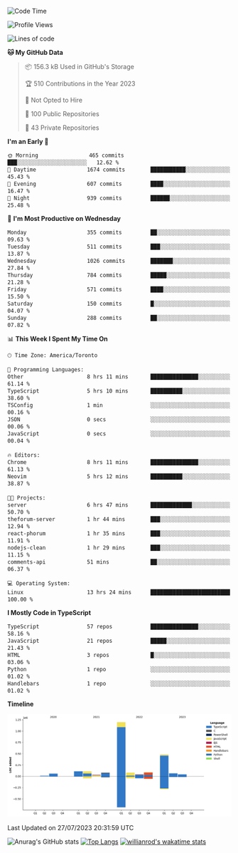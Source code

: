 <!--START_SECTION:waka-->
![Code Time](http://img.shields.io/badge/Code%20Time-431%20hrs%203%20mins-blue)

![Profile Views](http://img.shields.io/badge/Profile%20Views-0-blue)

![Lines of code](https://img.shields.io/badge/From%20Hello%20World%20I%27ve%20Written-2.4%20million%20lines%20of%20code-blue)

**🐱 My GitHub Data** 

> 📦 156.3 kB Used in GitHub's Storage 
 > 
> 🏆 510 Contributions in the Year 2023
 > 
> 🚫 Not Opted to Hire
 > 
> 📜 100 Public Repositories 
 > 
> 🔑 43 Private Repositories 
 > 
**I'm an Early 🐤** 

```text
🌞 Morning                465 commits         ███░░░░░░░░░░░░░░░░░░░░░░   12.62 % 
🌆 Daytime                1674 commits        ███████████░░░░░░░░░░░░░░   45.43 % 
🌃 Evening                607 commits         ████░░░░░░░░░░░░░░░░░░░░░   16.47 % 
🌙 Night                  939 commits         ██████░░░░░░░░░░░░░░░░░░░   25.48 % 
```
📅 **I'm Most Productive on Wednesday** 

```text
Monday                   355 commits         ██░░░░░░░░░░░░░░░░░░░░░░░   09.63 % 
Tuesday                  511 commits         ███░░░░░░░░░░░░░░░░░░░░░░   13.87 % 
Wednesday                1026 commits        ███████░░░░░░░░░░░░░░░░░░   27.84 % 
Thursday                 784 commits         █████░░░░░░░░░░░░░░░░░░░░   21.28 % 
Friday                   571 commits         ████░░░░░░░░░░░░░░░░░░░░░   15.50 % 
Saturday                 150 commits         █░░░░░░░░░░░░░░░░░░░░░░░░   04.07 % 
Sunday                   288 commits         ██░░░░░░░░░░░░░░░░░░░░░░░   07.82 % 
```


📊 **This Week I Spent My Time On** 

```text
🕑︎ Time Zone: America/Toronto

💬 Programming Languages: 
Other                    8 hrs 11 mins       ███████████████░░░░░░░░░░   61.14 % 
TypeScript               5 hrs 10 mins       ██████████░░░░░░░░░░░░░░░   38.60 % 
TSConfig                 1 min               ░░░░░░░░░░░░░░░░░░░░░░░░░   00.16 % 
JSON                     0 secs              ░░░░░░░░░░░░░░░░░░░░░░░░░   00.06 % 
JavaScript               0 secs              ░░░░░░░░░░░░░░░░░░░░░░░░░   00.04 % 

🔥 Editors: 
Chrome                   8 hrs 11 mins       ███████████████░░░░░░░░░░   61.13 % 
Neovim                   5 hrs 12 mins       ██████████░░░░░░░░░░░░░░░   38.87 % 

🐱‍💻 Projects: 
server                   6 hrs 47 mins       █████████████░░░░░░░░░░░░   50.70 % 
theforum-server          1 hr 44 mins        ███░░░░░░░░░░░░░░░░░░░░░░   12.94 % 
react-phorum             1 hr 35 mins        ███░░░░░░░░░░░░░░░░░░░░░░   11.91 % 
nodejs-clean             1 hr 29 mins        ███░░░░░░░░░░░░░░░░░░░░░░   11.15 % 
comments-api             51 mins             ██░░░░░░░░░░░░░░░░░░░░░░░   06.37 % 

💻 Operating System: 
Linux                    13 hrs 24 mins      █████████████████████████   100.00 % 
```

**I Mostly Code in TypeScript** 

```text
TypeScript               57 repos            ███████████████░░░░░░░░░░   58.16 % 
JavaScript               21 repos            █████░░░░░░░░░░░░░░░░░░░░   21.43 % 
HTML                     3 repos             █░░░░░░░░░░░░░░░░░░░░░░░░   03.06 % 
Python                   1 repo              ░░░░░░░░░░░░░░░░░░░░░░░░░   01.02 % 
Handlebars               1 repo              ░░░░░░░░░░░░░░░░░░░░░░░░░   01.02 % 
```



**Timeline**

![Lines of Code chart](https://raw.githubusercontent.com/wise-introvert/wise-introvert/master/assets/bar_graph.png)


 Last Updated on 27/07/2023 20:31:59 UTC
<!--END_SECTION:waka-->

![Anurag's GitHub stats](https://github-readme-stats.vercel.app/api?username=wise-introvert&count_private=true&show_icons=true)
[![Top Langs](https://github-readme-stats.vercel.app/api/top-langs/?username=wise-introvert&langs_count=10)](https://github.com/anuraghazra/github-readme-stats)
[![willianrod's wakatime stats](https://github-readme-stats.vercel.app/api/wakatime?username=wiseintrovert)](https://github.com/anuraghazra/github-readme-stats)
